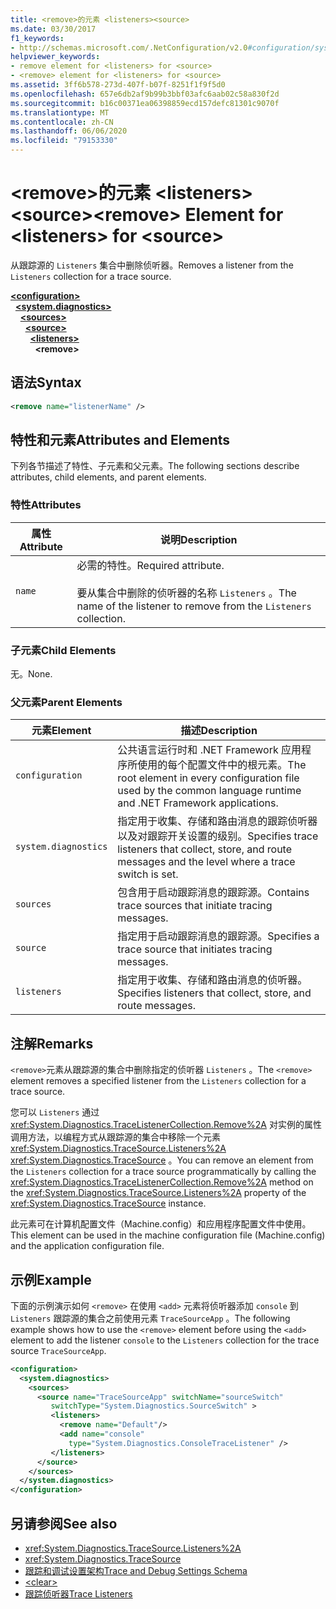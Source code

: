 ```yaml
---
title: <remove>的元素 <listeners><source>
ms.date: 03/30/2017
f1_keywords:
- http://schemas.microsoft.com/.NetConfiguration/v2.0#configuration/system.diagnostics/sources/source/listeners/remove
helpviewer_keywords:
- remove element for <listeners> for <source>
- <remove> element for <listeners> for <source>
ms.assetid: 3ff6b578-273d-407f-b07f-8251f1f9f5d0
ms.openlocfilehash: 657e6db2af9b99b3bbf03afc6aab02c58a830f2d
ms.sourcegitcommit: b16c00371ea06398859ecd157defc81301c9070f
ms.translationtype: MT
ms.contentlocale: zh-CN
ms.lasthandoff: 06/06/2020
ms.locfileid: "79153330"
---
```

# <a name="remove-element-for-listeners-for-source"></a><span data-ttu-id="8bd8b-102">\<remove>的元素 \<listeners>\<source></span><span class="sxs-lookup"><span data-stu-id="8bd8b-102">\<remove> Element for \<listeners> for \<source></span></span>
<span data-ttu-id="8bd8b-103">从跟踪源的 `Listeners` 集合中删除侦听器。</span><span class="sxs-lookup"><span data-stu-id="8bd8b-103">Removes a listener from the `Listeners` collection for a trace source.</span></span>  

[**\<configuration>**](../configuration-element.md)\
&nbsp;&nbsp;[**\<system.diagnostics>**](system-diagnostics-element.md)\
&nbsp;&nbsp;&nbsp;&nbsp;[**\<sources>**](sources-element.md)\
&nbsp;&nbsp;&nbsp;&nbsp;&nbsp;&nbsp;[**\<source>**](source-element.md)\
&nbsp;&nbsp;&nbsp;&nbsp;&nbsp;&nbsp;&nbsp;&nbsp;[**\<listeners>**](listeners-element-for-source.md)\
&nbsp;&nbsp;&nbsp;&nbsp;&nbsp;&nbsp;&nbsp;&nbsp;&nbsp;&nbsp;**\<remove>**

## <a name="syntax"></a><span data-ttu-id="8bd8b-104">语法</span><span class="sxs-lookup"><span data-stu-id="8bd8b-104">Syntax</span></span>  
  
```xml  
<remove name="listenerName" />  
```  
  
## <a name="attributes-and-elements"></a><span data-ttu-id="8bd8b-105">特性和元素</span><span class="sxs-lookup"><span data-stu-id="8bd8b-105">Attributes and Elements</span></span>  
 <span data-ttu-id="8bd8b-106">下列各节描述了特性、子元素和父元素。</span><span class="sxs-lookup"><span data-stu-id="8bd8b-106">The following sections describe attributes, child elements, and parent elements.</span></span>  
  
### <a name="attributes"></a><span data-ttu-id="8bd8b-107">特性</span><span class="sxs-lookup"><span data-stu-id="8bd8b-107">Attributes</span></span>  
  
|<span data-ttu-id="8bd8b-108">属性</span><span class="sxs-lookup"><span data-stu-id="8bd8b-108">Attribute</span></span>|<span data-ttu-id="8bd8b-109">说明</span><span class="sxs-lookup"><span data-stu-id="8bd8b-109">Description</span></span>|  
|---------------|-----------------|  
|`name`|<span data-ttu-id="8bd8b-110">必需的特性。</span><span class="sxs-lookup"><span data-stu-id="8bd8b-110">Required attribute.</span></span><br /><br /> <span data-ttu-id="8bd8b-111">要从集合中删除的侦听器的名称 `Listeners` 。</span><span class="sxs-lookup"><span data-stu-id="8bd8b-111">The name of the listener to remove from the `Listeners` collection.</span></span>|  
  
### <a name="child-elements"></a><span data-ttu-id="8bd8b-112">子元素</span><span class="sxs-lookup"><span data-stu-id="8bd8b-112">Child Elements</span></span>  
 <span data-ttu-id="8bd8b-113">无。</span><span class="sxs-lookup"><span data-stu-id="8bd8b-113">None.</span></span>  
  
### <a name="parent-elements"></a><span data-ttu-id="8bd8b-114">父元素</span><span class="sxs-lookup"><span data-stu-id="8bd8b-114">Parent Elements</span></span>  
  
|<span data-ttu-id="8bd8b-115">元素</span><span class="sxs-lookup"><span data-stu-id="8bd8b-115">Element</span></span>|<span data-ttu-id="8bd8b-116">描述</span><span class="sxs-lookup"><span data-stu-id="8bd8b-116">Description</span></span>|  
|-------------|-----------------|  
|`configuration`|<span data-ttu-id="8bd8b-117">公共语言运行时和 .NET Framework 应用程序所使用的每个配置文件中的根元素。</span><span class="sxs-lookup"><span data-stu-id="8bd8b-117">The root element in every configuration file used by the common language runtime and .NET Framework applications.</span></span>|  
|`system.diagnostics`|<span data-ttu-id="8bd8b-118">指定用于收集、存储和路由消息的跟踪侦听器以及对跟踪开关设置的级别。</span><span class="sxs-lookup"><span data-stu-id="8bd8b-118">Specifies trace listeners that collect, store, and route messages and the level where a trace switch is set.</span></span>|  
|`sources`|<span data-ttu-id="8bd8b-119">包含用于启动跟踪消息的跟踪源。</span><span class="sxs-lookup"><span data-stu-id="8bd8b-119">Contains trace sources that initiate tracing messages.</span></span>|  
|`source`|<span data-ttu-id="8bd8b-120">指定用于启动跟踪消息的跟踪源。</span><span class="sxs-lookup"><span data-stu-id="8bd8b-120">Specifies a trace source that initiates tracing messages.</span></span>|  
|`listeners`|<span data-ttu-id="8bd8b-121">指定用于收集、存储和路由消息的侦听器。</span><span class="sxs-lookup"><span data-stu-id="8bd8b-121">Specifies listeners that collect, store, and route messages.</span></span>|  
  
## <a name="remarks"></a><span data-ttu-id="8bd8b-122">注解</span><span class="sxs-lookup"><span data-stu-id="8bd8b-122">Remarks</span></span>  
 <span data-ttu-id="8bd8b-123">`<remove>`元素从跟踪源的集合中删除指定的侦听器 `Listeners` 。</span><span class="sxs-lookup"><span data-stu-id="8bd8b-123">The `<remove>` element removes a specified listener from the `Listeners` collection for a trace source.</span></span>  
  
 <span data-ttu-id="8bd8b-124">您可以 `Listeners` 通过 <xref:System.Diagnostics.TraceListenerCollection.Remove%2A> 对实例的属性调用方法，以编程方式从跟踪源的集合中移除一个元素 <xref:System.Diagnostics.TraceSource.Listeners%2A> <xref:System.Diagnostics.TraceSource> 。</span><span class="sxs-lookup"><span data-stu-id="8bd8b-124">You can remove an element from the `Listeners` collection for a trace source programmatically by calling the <xref:System.Diagnostics.TraceListenerCollection.Remove%2A> method on the <xref:System.Diagnostics.TraceSource.Listeners%2A> property of the <xref:System.Diagnostics.TraceSource> instance.</span></span>  
  
 <span data-ttu-id="8bd8b-125">此元素可在计算机配置文件（Machine.config）和应用程序配置文件中使用。</span><span class="sxs-lookup"><span data-stu-id="8bd8b-125">This element can be used in the machine configuration file (Machine.config) and the application configuration file.</span></span>  
  
## <a name="example"></a><span data-ttu-id="8bd8b-126">示例</span><span class="sxs-lookup"><span data-stu-id="8bd8b-126">Example</span></span>  
 <span data-ttu-id="8bd8b-127">下面的示例演示如何 `<remove>` 在使用 `<add>` 元素将侦听器添加 `console` 到 `Listeners` 跟踪源的集合之前使用元素 `TraceSourceApp` 。</span><span class="sxs-lookup"><span data-stu-id="8bd8b-127">The following example shows how to use the `<remove>` element before using the `<add>` element to add the listener `console` to the `Listeners` collection for the trace source `TraceSourceApp`.</span></span>  
  
```xml  
<configuration>  
  <system.diagnostics>  
    <sources>  
      <source name="TraceSourceApp" switchName="sourceSwitch"
         switchType="System.Diagnostics.SourceSwitch" >  
         <listeners>  
           <remove name="Default"/>  
           <add name="console"
             type="System.Diagnostics.ConsoleTraceListener" />  
         </listeners>  
      </source>  
    </sources>  
  </system.diagnostics>  
</configuration>
```  
  
## <a name="see-also"></a><span data-ttu-id="8bd8b-128">另请参阅</span><span class="sxs-lookup"><span data-stu-id="8bd8b-128">See also</span></span>

- <xref:System.Diagnostics.TraceSource.Listeners%2A>
- <xref:System.Diagnostics.TraceSource>
- [<span data-ttu-id="8bd8b-129">跟踪和调试设置架构</span><span class="sxs-lookup"><span data-stu-id="8bd8b-129">Trace and Debug Settings Schema</span></span>](index.md)
- [\<clear>](clear-element-for-listeners-for-source.md)
- [<span data-ttu-id="8bd8b-130">跟踪侦听器</span><span class="sxs-lookup"><span data-stu-id="8bd8b-130">Trace Listeners</span></span>](../../../debug-trace-profile/trace-listeners.md)
